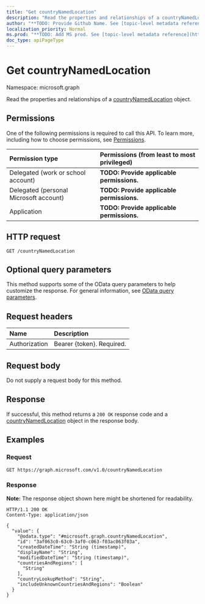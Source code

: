 ```yaml
---
title: "Get countryNamedLocation"
description: "Read the properties and relationships of a countryNamedLocation object."
author: "**TODO: Provide Github Name. See [topic-level metadata reference](https://msgo.azurewebsites.net/add/document/guidelines/metadata.html#topic-level-metadata)**"
localization_priority: Normal
ms.prod: "**TODO: Add MS prod. See [topic-level metadata reference](https://msgo.azurewebsites.net/add/document/guidelines/metadata.html#topic-level-metadata)**"
doc_type: apiPageType
---
```


# Get countryNamedLocation
Namespace: microsoft.graph



Read the properties and relationships of a [countryNamedLocation](../resources/countrynamedlocation.md) object.

## Permissions
One of the following permissions is required to call this API. To learn more, including how to choose permissions, see [Permissions](/graph/permissions-reference).

|Permission type|Permissions (from least to most privileged)|
|:---|:---|
|Delegated (work or school account)|**TODO: Provide applicable permissions.**|
|Delegated (personal Microsoft account)|**TODO: Provide applicable permissions.**|
|Application|**TODO: Provide applicable permissions.**|

## HTTP request

<!-- {
  "blockType": "ignored"
}
-->
``` http
GET /countryNamedLocation
```

## Optional query parameters
This method supports some of the OData query parameters to help customize the response. For general information, see [OData query parameters](/graph/query-parameters).

## Request headers
|Name|Description|
|:---|:---|
|Authorization|Bearer {token}. Required.|

## Request body
Do not supply a request body for this method.

## Response

If successful, this method returns a `200 OK` response code and a [countryNamedLocation](../resources/countrynamedlocation.md) object in the response body.

## Examples

### Request
<!-- {
  "blockType": "request",
  "name": "get_countrynamedlocation"
}
-->
``` http
GET https://graph.microsoft.com/v1.0/countryNamedLocation
```


### Response
**Note:** The response object shown here might be shortened for readability.
<!-- {
  "blockType": "response",
  "truncated": true,
  "@odata.type": "microsoft.graph.countryNamedLocation"
}
-->
``` http
HTTP/1.1 200 OK
Content-Type: application/json

{
  "value": {
    "@odata.type": "#microsoft.graph.countryNamedLocation",
    "id": "3af063c0-63c0-3af0-c063-f03ac063f03a",
    "createdDateTime": "String (timestamp)",
    "displayName": "String",
    "modifiedDateTime": "String (timestamp)",
    "countriesAndRegions": [
      "String"
    ],
    "countryLookupMethod": "String",
    "includeUnknownCountriesAndRegions": "Boolean"
  }
}
```

